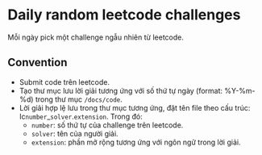 # Daily random leetcode challenges

Mỗi ngày pick một challenge ngẫu nhiên từ leetcode.

## Convention

* Submit code trên leetcode.
* Tạo thư mục lưu lời giải tương ứng với số thứ tự ngày (format: %Y-%m-%d) trong thư mục ```/docs/code```.
* Lời giải hợp lệ lưu trong thư mục tương ứng, đặt tên file theo cấu trúc: lc`number`_`solver`.`extension`. Trong đó:
    * `number`: số thứ tự của challenge trên leetcode.
    * `solver`: tên của người giải.
    * `extension`: phần mở rộng tương ứng với ngôn ngữ trong lời giải.